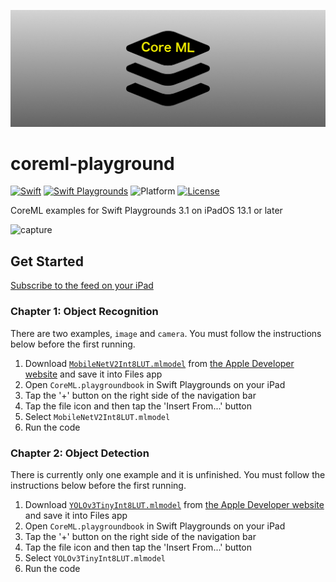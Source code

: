 ![banner](images/banner.png)

# coreml-playground

[![Swift](https://img.shields.io/badge/Swift-5.1-orange.svg)](https://developer.apple.com/swift/)
[![Swift Playgrounds](https://img.shields.io/badge/Swift%20Playgrounds-3.1-orange.svg)](https://itunes.apple.com/jp/app/swift-playgrounds/id908519492)
![Platform](https://img.shields.io/badge/platform-ipados-lightgrey.svg)
[![License](https://img.shields.io/github/license/kkk669/coreml-playground.svg)](LICENSE)

CoreML examples for Swift Playgrounds 3.1 on iPadOS 13.1 or later

![capture](images/capture.gif)

## Get Started

[Subscribe to the feed on your iPad](https://developer.apple.com/ul/sp0?url=https://kebo.xyz/coreml-playground/feed.json)

### Chapter 1: Object Recognition

There are two examples, `image` and `camera`. You must follow the instructions below before the first running.

1. Download [`MobileNetV2Int8LUT.mlmodel`](https://docs-assets.developer.apple.com/coreml/models/Image/ImageClassification/MobileNetV2/MobileNetV2Int8LUT.mlmodel) from [the Apple Developer website](https://developer.apple.com/machine-learning/models/) and save it into Files app
1. Open `CoreML.playgroundbook` in Swift Playgrounds on your iPad
1. Tap the '+' button on the right side of the navigation bar
1. Tap the file icon and then tap the 'Insert From...' button
1. Select `MobileNetV2Int8LUT.mlmodel`
1. Run the code

### Chapter 2: Object Detection

There is currently only one example and it is unfinished. You must follow the instructions below before the first running.

1. Download [`YOLOv3TinyInt8LUT.mlmodel`](https://docs-assets.developer.apple.com/coreml/models/Image/ObjectDetection/YOLOv3Tiny/YOLOv3TinyInt8LUT.mlmodel) from [the Apple Developer website](https://developer.apple.com/machine-learning/models/) and save it into Files app
1. Open `CoreML.playgroundbook` in Swift Playgrounds on your iPad
1. Tap the '+' button on the right side of the navigation bar
1. Tap the file icon and then tap the 'Insert From...' button
1. Select `YOLOv3TinyInt8LUT.mlmodel`
1. Run the code
